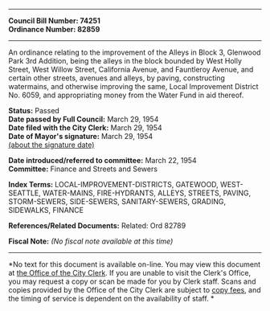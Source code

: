 * * * * *  
  
**Council Bill Number: [](#h0)[](#h2)74251**   
**Ordinance Number: 82859**  
  
* * * * *  
  
An ordinance relating to the improvement of the Alleys in Block 3, Glenwood Park 3rd Addition, being the alleys in the block bounded by West Holly Street, West Willow Street, California Avenue, and Fauntleroy Avenue, and certain other streets, avenues and alleys, by paving, constructing watermains, and otherwise improving the same, Local Improvement District No. 6059, and appropriating money from the Water Fund in aid thereof.  
  
**Status:** Passed   
**Date passed by Full Council:** March 29, 1954   
**Date filed with the City Clerk:** March 29, 1954   
**Date of Mayor's signature:** March 29, 1954   
[(about the signature date)](/~public/approvaldate.htm)   
  
  
**Date introduced/referred to committee:** March 22, 1954   
**Committee:** Finance and Streets and Sewers   
  
**Index Terms:** LOCAL-IMPROVEMENT-DISTRICTS, GATEWOOD, WEST-SEATTLE, WATER-MAINS, FIRE-HYDRANTS, ALLEYS, STREETS, PAVING, STORM-SEWERS, SIDE-SEWERS, SANITARY-SEWERS, GRADING, SIDEWALKS, FINANCE  
  
**References/Related Documents:** Related: Ord 82789  
  
**Fiscal Note:** *(No fiscal note available at this time)*  
  
* * * * *  
  
*No text for this document is available on-line. You may view this document at [the Office of the City Clerk](http://www.seattle.gov/leg/clerk/contactUs.htm). If you are unable to visit the Clerk's Office, you may request a copy or scan be made for you by Clerk staff. Scans and copies provided by the Office of the City Clerk are subject to [copy fees](http://clerk.seattle.gov/~public/clerkfees.htm), and the timing of service is dependent on the availability of staff. *  
  
  

